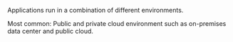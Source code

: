 
Applications run in a combination of different environments.

Most common: Public and private cloud environment such as on-premises data center and public cloud.
